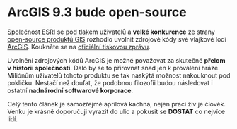 <!--
title : ArcGIS 9.3 bude open-source
author : Roman Ožana <ozana@omdesign.cz>
date : 1.4.2007 11:00:00
tags : nezarazeno
-->

# ArcGIS 9.3 bude open-source

[Společnost ESRI][1] se pod tlakem uživatelů a **velké konkurence** ze strany [open-source produktů GIS][2] rozhodlo uvolnit zdrojové kódy své vlajkové lodi [ArcGIS][3]. Koukněte se na [oficiální tiskovou zprávu][4].

Uvolnění zdrojových kódů ArcGIS je možné považovat za skutečné **přelom v historii společnosti**. Dalo by se to přirovnat snad jen k provalení hráze. Miliónům uživatelů tohoto produktu se tak naskýtá možnost nakouknout pod pokličku. Nestačí než doufat, že podobnou filozofii budou následovat i ostatní **nadnárodní softwarové korporace**.</p> 

<!--more-->

Celý tento článek je samozřejmě aprílová kachna, nejen prací živ je člověk. Venku je krásně doporučuji vyrazit do ulic a pokusit se **DOSTAT** co nejvíce lidí.

 [1]: http://www.esri.com/
 [2]: http://www.freegis.org/
 [3]: http://www.esri.com/software/arcgis/ "Stránky produktu ArcGIS"
 [4]: http://search.esri.com/results.cfm?h=10&ho=0&oq=dnes%2520je%2520april%2520%253A%252D%2529%2520ESRI%2520samozrejme%2520nic%2520neuvolnila&q=je+to+april+%3A-%29+ESRI+samozrejme+nic+neuvolnila